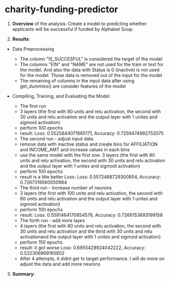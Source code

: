 # charity-funding-predictor

1. **Overview** of the analysis: 
Create a model to predicting whether applicants will be successful if funded by Alphabet Soup.

2. **Results**: 

  * Data Preprocessing
    * The column "IS_SUCCESFUL" is considered the target of the model
	* The columns "EIN" and "NAME" are not used for the train or test for the model. And also the data with Status is 0 (inactive) is not used for the model. Those data is removed out of the input for the model
    * The remaining of columns in the input data after using get_dummies() are consider features of the model

  * Compiling, Training, and Evaluating the Model
    * The first run
	- 3 layers (the first with 80 units and relu activation, the second with 30 units and relu activation and the output layer with 1 unites and sigmoid activation)
	- perform 100 epochs
	- result: Loss: 0.5525644071665171, Accuracy: 0.7259474992752075
    * The second run -  adjust input data
	- remove data with inactive status and create bins for AFFILIATION and INCOME_AMT and increase values in each bins
	- use the same model with  the first one: 3 layers (the first with 80 units and relu activation, the second with 30 units and relu activation and the output layer with 1 unites and sigmoid activation)
	- perform 100 epochs
	- result is  a litte better Loss: Loss: 0.5572488729300854, Accuracy: 0.7267319560050964
    * The third run - Increase number of neurons 
	- 3 layers (the first with 100 units and relu activation, the second with 60 units and relu activation and the output layer with 1 unites and sigmoid activation)
	- perform 100 epochs
	- result: Loss: 0.5591464170854576, Accuracy: 0.7266153693199158
    * The forth run -  add more layes
	- 4 layers (the first with 80 units and relu activation, the second with 30 units and relu activation and the thrid with 30 units and relu activationand the output layer with 1 unites and sigmoid activation)
	- perform 150 epochs
	- result: it got worse Loss: 0.6955428924042222, Accuracy: 0.532306969165802
	
    * After 4 attempts, it didnt get to target performance. I will do more on adjust the data and add more neurons
	

3. **Summary**: 
